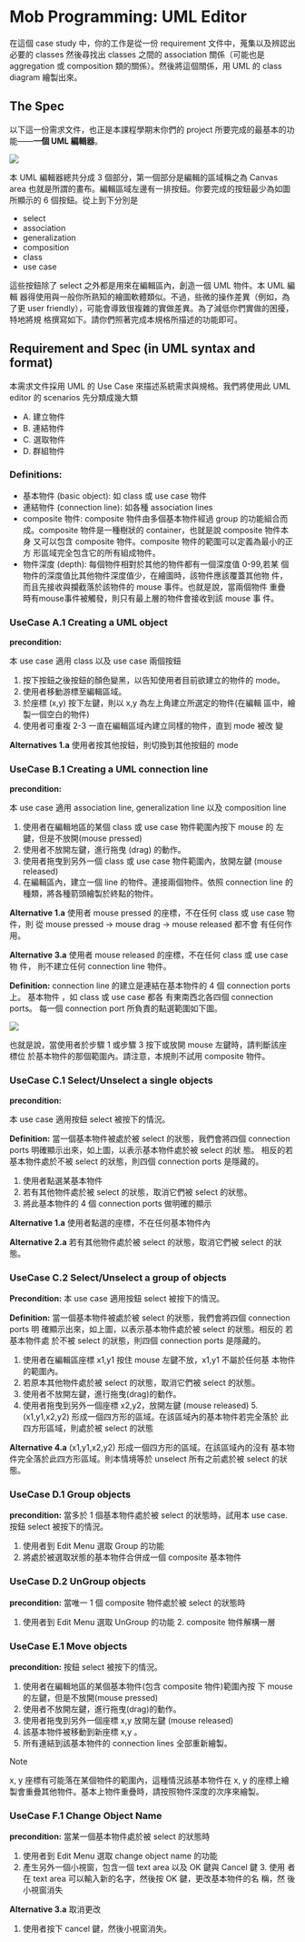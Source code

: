 # Mob Programming: UML Editor

在這個 case study 中，你的工作是從一份 requirement 文件中，蒐集以及辨認出必要的 classes 然後尋找出 classes 之間的 association 關係（可能也是 aggregation 或 composition 類的關係）。然後將這個關係，用 UML 的 class diagram 繪製出來。

## The Spec

以下這一份需求文件，也正是本課程學期末你們的 project 所要完成的最基本的功能——**一個 UML 編輯器**。

![](./imgs/demo.png)

本 UML 編輯器總共分成 3 個部分，第一個部分是編輯的區域稱之為 Canvas area 也就是所謂的畫布。編輯區域左邊有一排按鈕。你要完成的按鈕最少為如圖所顯示的 6 個按鈕。從上到下分別是

- select
- association
- generalization
- composition
- class
- use case

這些按鈕除了 select 之外都是用來在編輯區內，創造一個 UML 物件。本 UML 編輯 器得使用與一般你所熟知的繪圖軟體類似。不過，些微的操作差異（例如，為了更 user friendly），可能會導致很複雜的實做差異。為了減低你們實做的困擾，特地將規 格撰寫如下。請你們照著完成本規格所描述的功能即可。

## Requirement and Spec (in UML syntax and format)

本需求文件採用 UML 的 Use Case 來描述系統需求與規格。我們將使用此 UML editor 的 scenarios 先分類成幾大類

- A. 建立物件
- B. 連結物件 
- C. 選取物件 
- D. 群組物件

### Definitions:
- 基本物件 (basic object): 如 class 或 use case 物件
- 連結物件 (connection line): 如各種 association lines
- composite 物件: composite 物件由多個基本物件經過 group 的功能組合而
成。composite 物件是一種樹狀的 container，也就是說 composite 物件本身 又可以包含 composite 物件。composite 物件的範圍可以定義為最小的正方 形區域完全包含它的所有組成物件。
- 物件深度 (depth): 每個物件相對於其他的物件都有一個深度值 0-99,若某 個 物件的深度值比其他物件深度值少，在繪圖時，該物件應該覆蓋其他物 件， 而且先接收與攔截落於該物件的 mouse 事件。也就是說，當兩個物件 重疊 時有mouse事件被觸發，則只有最上層的物件會接收到該 mouse 事 件。


### UseCase A.1 Creating a UML object

**precondition:**

本 use case 適用 class 以及 use case 兩個按鈕

1. 按下按鈕之後按鈕的顏色變黑，以告知使用者目前欲建立的物件的 mode。
2. 使用者移動游標至編輯區域。
3. 於座標 (x,y) 按下左鍵，則以 x,y 為左上角建立所選定的物件(在編輯
區中，繪製一個空白的物件)
4. 使用者可重複 2-3 一直在編輯區域內建立同樣的物件，直到 mode 被改
變

**Alternatives 1.a** 使用者按其他按鈕，則切換到其他按鈕的 mode

### UseCase B.1 Creating a UML connection line

**precondition:**

本 use case 適用 association line, generalization line 以及 composition line

1. 使用者在編輯地區的某個 class 或 use case 物件範圍內按下 mouse 的 左鍵，但是不放開(mouse pressed)
2. 使用者不放開左鍵，進行拖曳 (drag) 的動作。
3. 使用者拖曳到另外一個 class 或 use case 物件範圍內，放開左鍵 (mouse released)
4. 在編輯區內，建立一個 line 的物件。連接兩個物件。依照 connection line 的種類，將各種箭頭繪製於終點的物件。

**Alternative 1.a** 使用者 mouse pressed 的座標，不在任何 class 或 use case 物 件，則 從 mouse pressed -> mouse drag -> mouse released 都不會 有任何作 用。

**Alternative 3.a** 使用者 mouse released 的座標，不在任何 class 或 use case 物 件， 則不建立任何 connection line 物件。

**Definition:** connection line 的建立是連結在基本物件的 4 個 connection ports 上。 基本物件 ，如 class 或 use case 都各 有東南西北各四個 connection ports。 每一個 connection port 所負責的點選範圍如下圖。

![](./imgs/connection_line.png)

也就是說，當使用者於步驟 1 或步驟 3 按下或放開 mouse 左鍵時，請判斷該座 標位 於基本物件的那個範圍內。請注意，本規則不試用 composite 物件。

### UseCase C.1 Select/Unselect a single objects

**precondition:**

本 use case 適用按鈕 select 被按下的情況。 

**Definition:** 當一個基本物件被處於被 select 的狀態，我們會將四個 connection ports 明確顯示出來，如上圖，以表示基本物件處於被 select 的狀 態。 相反的若基本物件處於不被 select 的狀態，則四個 connection ports 是隱藏的。

1. 使用者點選某基本物件
2. 若有其他物件處於被 select 的狀態，取消它們被 select 的狀態。
3. 將此基本物件的 4 個 connection ports 做明確的顯示

**Alternative 1.a** 使用者點選的座標，不在任何基本物件內

**Alternative 2.a** 若有其他物件處於被 select 的狀態，取消它們被 select 的狀態。

### UseCase C.2 Select/Unselect a group of objects

**Precondition:** 本 use case 適用按鈕 select 被按下的情況。

**Definition:** 當一個基本物件被處於被 select 的狀態，我們會將四個 connection ports 明 確顯示出來，如上圖，以表示基本物件處於被 select 的狀態。相反的 若基本物件處 於不被 select 的狀態，則四個 connection ports 是隱藏的。

1. 使用者在編輯區座標 x1,y1 按住 mouse 左鍵不放，x1,y1 不屬於任何基 本物件的範圍內。
2. 若原本其他物件處於被 select 的狀態，取消它們被 select 的狀態。
3. 使用者不放開左鍵，進行拖曳(drag)的動作。
4. 使用者拖曳到另外一個座標 x2,y2，放開左鍵 (mouse released) 5. (x1,y1,x2,y2) 形成一個四方形的區域。在該區域內的基本物件若完全落於 此 四方形區域，則處於被 select 的狀態

**Alternative 4.a** (x1,y1,x2,y2) 形成一個四方形的區域。在該區域內的沒有 基本物件完全落於此四方形區域。則本情境等於 unselect 所有之前處於被 select 的狀態。

### UseCase D.1 Group objects

**precondition:** 當多於 1 個基本物件處於被 select 的狀態時，試用本 use case. 按鈕 select 被按下的情況。

1. 使用者到 Edit Menu 選取 Group 的功能
2. 將處於被選取狀態的基本物件合併成一個 composite 基本物件

### UseCase D.2 UnGroup objects

**precondition:** 當唯一 1 個 composite 物件處於被 select 的狀態時

1. 使用者到 Edit Menu 選取 UnGroup 的功能 2. composite 物件解構一層

### UseCase E.1 Move objects

**precondition:** 按鈕 select 被按下的情況。

1. 使用者在編輯地區的某個基本物件(包含 composite 物件)範圍內按 下 mouse 的左鍵，但是不放開(mouse pressed)
2. 使用者不放開左鍵，進行拖曳(drag)的動作。
3. 使用者拖曳到另外一個座標 x,y 放開左鍵 (mouse released)
4. 該基本物件被移動到新座標 x,y 。
5. 所有連結到該基本物件的 connection lines 全部重新繪製。 

> [!NOTE] 
> x, y 座標有可能落在某個物件的範圍內，這種情況該基本物件在 x, y 的座標上繪製會重疊其他物件。基本上物件重疊時，請按照物件深度的次序來繪製。

### UseCase F.1 Change Object Name

**precondition:** 當某一個基本物件處於被 select 的狀態時

1. 使用者到 Edit Menu 選取 change object name 的功能
2. 產生另外一個小視窗，包含一個 text area 以及 OK 鍵與 Cancel 鍵 3. 使用 者在 text area 可以輸入新的名字，然後按 OK 鍵，更改基本物件的名 稱，然 後小視窗消失


**Alternative 3.a** 取消更改

1. 使用者按下 cancel 鍵，然後小視窗消失。
